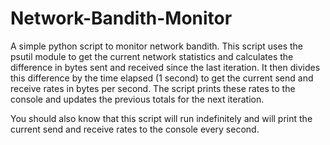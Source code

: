 # Network-Bandith-Monitor
A simple python script to monitor network bandith.
This script uses the psutil module to get the current network statistics and calculates the difference in bytes sent and received since the last iteration. It then divides this difference by the time elapsed (1 second) to get the current send and receive rates in bytes per second. The script prints these rates to the console and updates the previous totals for the next iteration.

You should also know that this script will run indefinitely and will print the current send and receive rates to the console every second.




